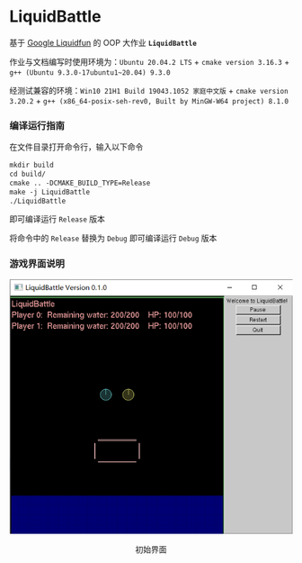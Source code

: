 # LiquidBattle

基于 [Google Liquidfun](https://github.com/google/liquidfun) 的 OOP 大作业 **`LiquidBattle`**

作业与文档编写时使用环境为：`Ubuntu 20.04.2 LTS` + `cmake version 3.16.3` + `g++ (Ubuntu 9.3.0-17ubuntu1~20.04) 9.3.0`

经测试兼容的环境：`Win10 21H1 Build 19043.1052 家庭中文版` + `cmake version 3.20.2` + `g++ (x86_64-posix-seh-rev0, Built by MinGW-W64 project) 8.1.0`

### 编译运行指南

在文件目录打开命令行，输入以下命令
```
mkdir build
cd build/
cmake .. -DCMAKE_BUILD_TYPE=Release
make -j LiquidBattle
./LiquidBattle
```
即可编译运行 `Release` 版本

将命令中的 `Release` 替换为 `Debug` 即可编译运行 `Debug` 版本

### 游戏界面说明

![Initial interface](res/pictures/Initial_interface.png)
<center>初始界面</center>


